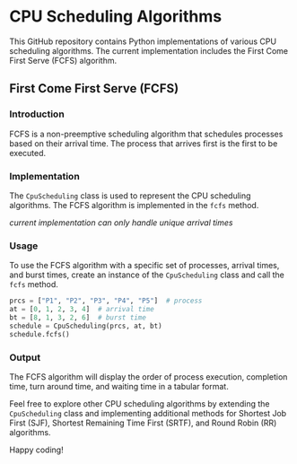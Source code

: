# CPU Scheduling Algorithms

This GitHub repository contains Python implementations of various CPU scheduling algorithms. The current implementation includes the First Come First Serve (FCFS) algorithm.

## First Come First Serve (FCFS)

### Introduction
FCFS is a non-preemptive scheduling algorithm that schedules processes based on their arrival time. The process that arrives first is the first to be executed.

### Implementation

The `CpuScheduling` class is used to represent the CPU scheduling algorithms. The FCFS algorithm is implemented in the `fcfs` method.

*current implementation can only handle unique arrival times*

### Usage

To use the FCFS algorithm with a specific set of processes, arrival times, and burst times, create an instance of the `CpuScheduling` class and call the `fcfs` method.

```python
prcs = ["P1", "P2", "P3", "P4", "P5"]  # process
at = [0, 1, 2, 3, 4]  # arrival time
bt = [8, 1, 3, 2, 6]  # burst time
schedule = CpuScheduling(prcs, at, bt)
schedule.fcfs()
```

### Output

The FCFS algorithm will display the order of process execution, completion time, turn around time, and waiting time in a tabular format.

Feel free to explore other CPU scheduling algorithms by extending the `CpuScheduling` class and implementing additional methods for Shortest Job First (SJF), Shortest Remaining Time First (SRTF), and Round Robin (RR) algorithms.

Happy coding!
